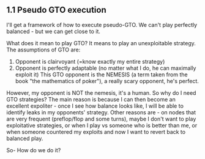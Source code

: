 
## 1.1 Pseudo GTO execution

I'll get a framework of how to execute pseudo-GTO.
We can't play perfectly balanced - but we can get close to it.

What does it mean to play GTO? It means to play an unexploitable strategy.
The assumptions of GTO are:
1. Opponent is clairvoyant (=know exactly my entire strategy)
2. Opponent is perfectly adaptable (no matter what I do, he can maximally exploit it)
This GTO opponent is the NEMESIS (a term taken from the book "the mathematics of poker"), a really scary opponent, he's perfect.

However, my opponent is NOT the nemesis, it's a human. So why do I need GTO strategies?
The main reason is because I can then become an excellent expoliter - once I see how balance looks like, I will be able to identify leaks in my opponents' strategy.
Other reasons are - on nodes that are very frequent (preflop/flop and some turns), maybe I don't want to play exploitative strategies, or when I play vs someone who is better than me, or when someone countered my exploits and now I want to revert back to balanced play.

So- How do we do it?

